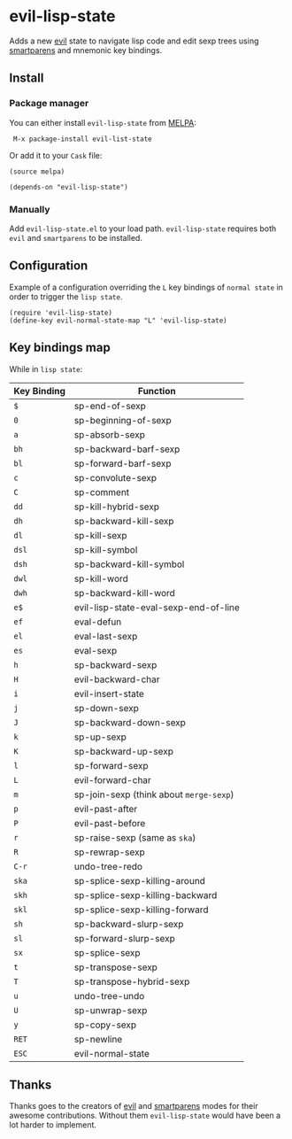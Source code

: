 # evil-lisp-state

Adds a new [evil][evil-link] state to navigate lisp code and edit sexp trees
using [smartparens][smartparens-link] and mnemonic key bindings.

## Install

### Package manager

You can either install `evil-lisp-state` from [MELPA][melpa-link]:

```
 M-x package-install evil-list-state
```

Or add it to your `Cask` file:

```elisp
(source melpa)

(depends-on "evil-lisp-state")
```

### Manually

Add `evil-lisp-state.el` to your load path. `evil-lisp-state` requires
both `evil` and `smartparens` to be installed.

## Configuration

Example of a configuration overriding the `L` key bindings of `normal state`
in order to trigger the `lisp state`.

```elisp
(require 'evil-lisp-state)
(define-key evil-normal-state-map "L" 'evil-lisp-state)
```

## Key bindings map

While in `lisp state`:

Key Binding   | Function
--------------|------------------------------------------------------------
`$`           | sp-end-of-sexp
`0`           | sp-beginning-of-sexp
`a`           | sp-absorb-sexp
`bh`          | sp-backward-barf-sexp
`bl`          | sp-forward-barf-sexp
`c`           | sp-convolute-sexp
`C`           | sp-comment
`dd`          | sp-kill-hybrid-sexp
`dh`          | sp-backward-kill-sexp
`dl`          | sp-kill-sexp
`dsl`         | sp-kill-symbol
`dsh`         | sp-backward-kill-symbol
`dwl`         | sp-kill-word
`dwh`         | sp-backward-kill-word
`e$`          | evil-lisp-state-eval-sexp-end-of-line
`ef`          | eval-defun
`el`          | eval-last-sexp
`es`          | eval-sexp
`h`           | sp-backward-sexp
`H`           | evil-backward-char
`i`           | evil-insert-state
`j`           | sp-down-sexp
`J`           | sp-backward-down-sexp
`k`           | sp-up-sexp
`K`           | sp-backward-up-sexp
`l`           | sp-forward-sexp
`L`           | evil-forward-char
`m`           | sp-join-sexp (think about `merge-sexp`)
`p`           | evil-past-after
`P`           | evil-past-before
`r`           | sp-raise-sexp (same as `ska`)
`R`           | sp-rewrap-sexp
`C-r`         | undo-tree-redo
`ska`         | sp-splice-sexp-killing-around
`skh`         | sp-splice-sexp-killing-backward
`skl`         | sp-splice-sexp-killing-forward
`sh`          | sp-backward-slurp-sexp
`sl`          | sp-forward-slurp-sexp
`sx`          | sp-splice-sexp
`t`           | sp-transpose-sexp
`T`           | sp-transpose-hybrid-sexp
`u`           | undo-tree-undo
`U`           | sp-unwrap-sexp
`y`           | sp-copy-sexp
`RET`         | sp-newline
`ESC`         | evil-normal-state

## Thanks

Thanks goes to the creators of [evil][evil-link] and [smartparens][smartparens-link]
modes for their awesome contributions. Without them `evil-lisp-state` would
have been a lot harder to implement.

[evil-link]: https://gitorious.org/evil/pages/Home
[smartparens-link]: https://github.com/Fuco1/smartparens/wiki
[melpa-link]: http://melpa.milkbox.net
